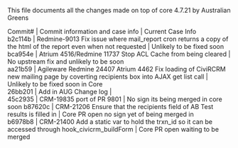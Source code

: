 This file documents all the changes made on top of core 4.7.21 by Australian Greens  
  
Commit# | Commit information and case info | Current Case Info  
b2c114b | Redmine-9013 Fix issue where mail_report cron returns a copy of the html of the report even when not requested | Unlikely to be fixed soon  
bca954e | Atrium 4516/Redmine 11737 Stop ACL Cache from being cleared | No upstream fix and unlikely to be soon  
aa21b59 | Agileware Redmine 24407 Atrium 4462 Fix loading of CiviRCRM new mailing page by coverting recipients box into AJAX get list call | Unlikely to be fixed soon in Core  
26bb201 | Add in AUG Change log |  
45c2935 | CRM-19835 port of PR 9801 | No sign its being merged in core soon 
b87620c | CRM-21206 Ensure that the recipients field of AB Test results is filled in | Core PR open no sign yet of being merged in   
b6978b8 | CRM-21400 Add a static var to hold the trxn_id so it can be accessed through hook_civicrm_buildForm | Core PR open waiting to be merged  

